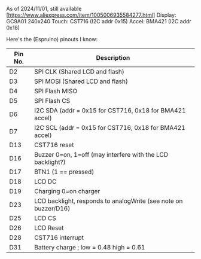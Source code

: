As of 2024/11/01, still available [https://www.aliexpress.com/item/1005006935584277.html]
Display: GC9A01 240x240
Touch: CST716 (I2C addr 0x15)
Accel: BMA421 (I2C addr 0x18)

Here's the (Espruino) pinouts I know:

| Pin No.  | Description |
| ------------- | ------------- |
|D2| SPI CLK (Shared LCD and flash)|
|D3| SPI MOSI (Shared LCD and flash)|
|D4 | SPI Flash MISO |
|D5 | SPI Flash CS |
|D6| I2C SDA (addr = 0x15 for CST716, 0x18 for BMA421 accel)|
|D7| I2C SCL (addr = 0x15 for CST716, 0x18 for BMA421 accel)|
|D13 | CST716 reset|
|D16 | Buzzer 0=on, 1=off (may interfere with the LCD backlight?)|
|D17| BTN1 (1 == pressed)|
|D18| LCD DC |
|D19| Charging 0=on charger|
|D23| LCD backlight, responds to analogWrite (see note on buzzer/D16)|
|D25| LCD CS |
|D26| LCD Reset |
|D28| CST716 interrupt |
|D31| Battery charge ; low = 0.48 high = 0.61 |
